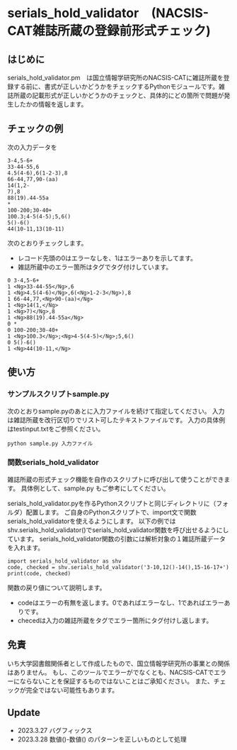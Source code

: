 # serials_hold_validator　(NACSIS-CAT雑誌所蔵の登録前形式チェック)

## はじめに
serials_hold_validator.pm　は国立情報学研究所のNACSIS-CATに雑誌所蔵を登録する前に、書式が正しいかどうかをチェックするPythonモジュールです。雑誌所蔵の記載形式が正しいかどうかのチェックと、具体的にどの箇所で問題が発生したかの情報を返します。

## チェックの例
次の入力データを
```
3-4,5-6+
33-44-55,6
4.5(4-6),6(1-2-3),8
66-44,77,90-(aa)
14(1,2-
7),8
88(19).44-55a
*
100-200;30-40+
100.3;4-5(4-5);5,6()
5()-6()
44(10-11,13(10-11)
```
次のとおりチェックします。
- レコード先頭の0はエラーなしを、1はエラーありを示してます。
- 雑誌所蔵中のエラー箇所は<Ng>タグでタグ付けしています。
```
0 3-4,5-6+
1 <Ng>33-44-55</Ng>,6
1 <Ng>4.5(4-6)</Ng>,6(<Ng>1-2-3</Ng>),8
1 66-44,77,<Ng>90-(aa)</Ng>
1 <Ng>14(1,</Ng>
1 <Ng>7)</Ng>,8
1 <Ng>88(19).44-55a</Ng>
0 *
0 100-200;30-40+
1 <Ng>100.3</Ng>;<Ng>4-5(4-5)</Ng>;5,6()
0 5()-6()
1 <Ng>44(10-11,</Ng>
```


## 使い方
### サンプルスクリプトsample.py
次のとおりsample.pyのあとに入力ファイルを続けて指定してください。
入力は雑誌所蔵を改行区切りでリスト可したテキストファイルです。
入力の具体例はtestinput.txtをご参照ください。
```
python sample.py 入力ファイル
```
### 関数serials_hold_validator
雑誌所蔵の形式チェック機能を自作のスクリプトに呼び出して使うことができます。
具体例として、sample.py もご参考にしてください。

serials_hold_validator.pyを作るPythonスクリプトと同じディレクトリに（フォルダ）配置します。
ご自身のPythonスクリプトで、import文で関数serials_hold_validatorを使えるようにします。
以下の例ではshv.serials_hold_validator()でserials_hold_validator関数を呼び出せるようにしています。
serials_hold_validator関数の引数には解析対象の１雑誌所蔵データを入れます。
```
import serials_hold_validator as shv
code, checked = shv.serials_hold_validator('3-10,12()-14(),15-16-17+')
print(code, checked)
```
関数の戻り値について説明します。
- codeはエラーの有無を返します。0であればエラーなし、1であればエラーありです。
- checedは入力の雑誌所蔵を<Ng>タグでエラー箇所にタグ付けし返します。

## 免責
いち大学図書館関係者として作成したもので、国立情報学研究所の事業との関係はありません。
もし、このツールでエラーがでなくとも、NACSIS-CATでエラーにならないことを保証するものではないことはご承知ください。
また、チェックが完全ではない可能性もあります。

## Update
- 2023.3.27 バグフィックス
- 2023.3.28 数値()-数値() のパターンを正しいものとして処理
